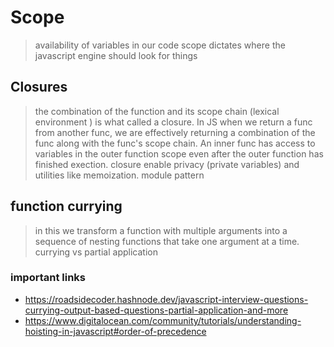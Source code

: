 # Scope

> availability of variables in our code
> scope dictates where the javascript engine should look for things

## Closures

> the combination of the function and its scope chain (lexical environment ) is what called a closure.
> In JS when we return a func from another func, we are effectively returning a combination of the func along with the func's scope chain.
> An inner func has access to variables in the outer function scope even after the outer function has finished exection.
> closure enable privacy (private variables) and utilities like memoization.
> module pattern

## function currying

> in this we transform a function with multiple arguments into a sequence of nesting functions that take one argument at a time.
> currying vs partial application

### important links

- https://roadsidecoder.hashnode.dev/javascript-interview-questions-currying-output-based-questions-partial-application-and-more
- https://www.digitalocean.com/community/tutorials/understanding-hoisting-in-javascript#order-of-precedence
